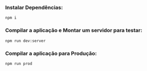 ### Instalar Dependências:
`npm i`

### Compilar a aplicação e Montar um servidor para testar:
`npm run dev:server`

### Compilar a aplicação para Produção:
`npm run prod`